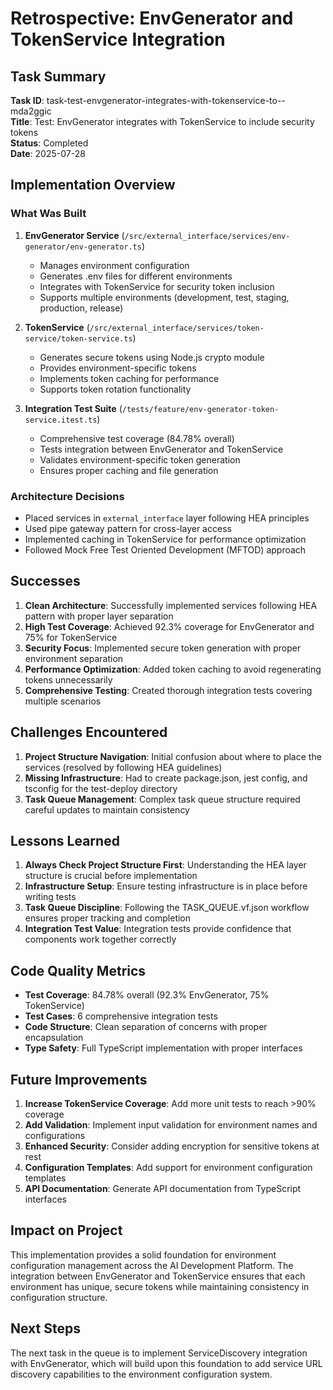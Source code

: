 # Retrospective: EnvGenerator and TokenService Integration

## Task Summary
**Task ID**: task-test-envgenerator-integrates-with-tokenservice-to--mda2ggic  
**Title**: Test: EnvGenerator integrates with TokenService to include security tokens  
**Status**: Completed  
**Date**: 2025-07-28  

## Implementation Overview

### What Was Built
1. **EnvGenerator Service** (`/src/external_interface/services/env-generator/env-generator.ts`)
   - Manages environment configuration
   - Generates .env files for different environments
   - Integrates with TokenService for security token inclusion
   - Supports multiple environments (development, test, staging, production, release)

2. **TokenService** (`/src/external_interface/services/token-service/token-service.ts`)
   - Generates secure tokens using Node.js crypto module
   - Provides environment-specific tokens
   - Implements token caching for performance
   - Supports token rotation functionality

3. **Integration Test Suite** (`/tests/feature/env-generator-token-service.itest.ts`)
   - Comprehensive test coverage (84.78% overall)
   - Tests integration between EnvGenerator and TokenService
   - Validates environment-specific token generation
   - Ensures proper caching and file generation

### Architecture Decisions
- Placed services in `external_interface` layer following HEA principles
- Used pipe gateway pattern for cross-layer access
- Implemented caching in TokenService for performance optimization
- Followed Mock Free Test Oriented Development (MFTOD) approach

## Successes
1. **Clean Architecture**: Successfully implemented services following HEA pattern with proper layer separation
2. **High Test Coverage**: Achieved 92.3% coverage for EnvGenerator and 75% for TokenService
3. **Security Focus**: Implemented secure token generation with proper environment separation
4. **Performance Optimization**: Added token caching to avoid regenerating tokens unnecessarily
5. **Comprehensive Testing**: Created thorough integration tests covering multiple scenarios

## Challenges Encountered
1. **Project Structure Navigation**: Initial confusion about where to place the services (resolved by following HEA guidelines)
2. **Missing Infrastructure**: Had to create package.json, jest config, and tsconfig for the test-deploy directory
3. **Task Queue Management**: Complex task queue structure required careful updates to maintain consistency

## Lessons Learned
1. **Always Check Project Structure First**: Understanding the HEA layer structure is crucial before implementation
2. **Infrastructure Setup**: Ensure testing infrastructure is in place before writing tests
3. **Task Queue Discipline**: Following the TASK_QUEUE.vf.json workflow ensures proper tracking and completion
4. **Integration Test Value**: Integration tests provide confidence that components work together correctly

## Code Quality Metrics
- **Test Coverage**: 84.78% overall (92.3% EnvGenerator, 75% TokenService)
- **Test Cases**: 6 comprehensive integration tests
- **Code Structure**: Clean separation of concerns with proper encapsulation
- **Type Safety**: Full TypeScript implementation with proper interfaces

## Future Improvements
1. **Increase TokenService Coverage**: Add more unit tests to reach >90% coverage
2. **Add Validation**: Implement input validation for environment names and configurations
3. **Enhanced Security**: Consider adding encryption for sensitive tokens at rest
4. **Configuration Templates**: Add support for environment configuration templates
5. **API Documentation**: Generate API documentation from TypeScript interfaces

## Impact on Project
This implementation provides a solid foundation for environment configuration management across the AI Development Platform. The integration between EnvGenerator and TokenService ensures that each environment has unique, secure tokens while maintaining consistency in configuration structure.

## Next Steps
The next task in the queue is to implement ServiceDiscovery integration with EnvGenerator, which will build upon this foundation to add service URL discovery capabilities to the environment configuration system.